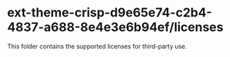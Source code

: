 # ext-theme-crisp-d9e65e74-c2b4-4837-a688-8e4e3e6b94ef/licenses

This folder contains the supported licenses for third-party use.
